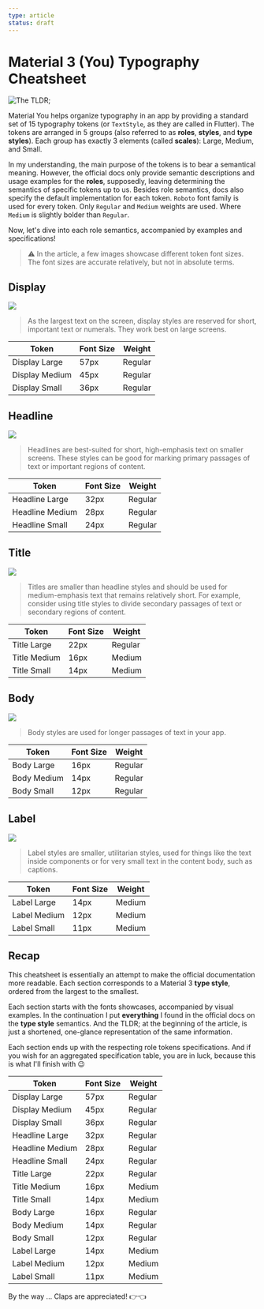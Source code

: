 ```yaml
---
type: article
status: draft
---
```


# Material 3 (You) Typography Cheatsheet

![The TLDR;](3-cheatsheet-thumb.png)

Material You helps organize typography in an app by providing a standard set of 15 typography tokens (or `TextStyle`, as they are called in Flutter). The tokens are arranged in 5 groups (also referred to as **roles**, **styles**, and **type styles**). Each group has exactly 3 elements (called **scales**): Large, Medium, and Small.

In my understanding, the main purpose of the tokens is to bear a semantical meaning. However, the official docs only provide semantic descriptions and usage examples for the **roles**, supposedly, leaving determining the semantics of specific tokens up to us. Besides role semantics, docs also specify the default implementation for each token. `Roboto` font family is used for every token. Only `Regular` and `Medium` weights are used. Where `Medium` is slightly bolder than `Regular`. 

Now, let's dive into each role semantics, accompanied by examples and specifications!

> ⚠️ In the article, a few images showcase different token font sizes. The font sizes are accurate relatively, but not in absolute terms.

## Display

![](display-showcases.png)

> As the largest text on the screen, display styles are reserved for short, important text or numerals. They work best on large screens.  

| Token              | Font Size | Weight   |
|--------------------|-----------|----------|
| Display Large      | 57px      | Regular  |
| Display Medium     | 45px      | Regular  |
| Display Small      | 36px      | Regular  |

## Headline

![](headline-showcases.png)

> Headlines are best-suited for short, high-emphasis text on smaller screens. These styles can be good for marking primary passages of text or important regions of content.

| Token              | Font Size | Weight   |
|--------------------|-----------|----------|
| Headline Large     | 32px      | Regular  |
| Headline Medium    | 28px      | Regular  |
| Headline Small     | 24px      | Regular  |

## Title

![](title-showcases.png)

> Titles are smaller than headline styles and should be used for medium-emphasis text that remains relatively short. For example, consider using title styles to divide secondary passages of text or secondary regions of content.

| Token              | Font Size | Weight   |
|--------------------|-----------|----------|
| Title Large        | 22px      | Regular  |
| Title Medium       | 16px      | Medium   |
| Title Small        | 14px      | Medium   |

## Body

![](body-showcases.png)

> Body styles are used for longer passages of text in your app. 

| Token              | Font Size | Weight   |
|--------------------|-----------|----------|
| Body Large         | 16px      | Regular  |
| Body Medium        | 14px      | Regular  |
| Body Small         | 12px      | Regular  |

## Label

![](label-showcases.png)

> Label styles are smaller, utilitarian styles, used for things like the text inside components or for very small text in the content body, such as captions. 

| Token              | Font Size | Weight   |
|--------------------|-----------|----------|
| Label Large        | 14px      | Medium   |
| Label Medium       | 12px      | Medium   |
| Label Small        | 11px      | Medium   |

## Recap

This cheatsheet is essentially an attempt to make the official documentation more readable. Each section corresponds to a Material 3 **type style**, ordered from the largest to the smallest.

Each section starts with the fonts showcases, accompanied by visual examples. In the continuation I put **everything** I found in the official docs on the **type style** semantics. And the TLDR; at the beginning of the article, is just a shortened, one-glance representation of the same information.

Each section ends up with the respecting role tokens specifications. And if you wish for an aggregated specification table, you are in luck, because this is what I'll finish with 😉

| Token              | Font Size | Weight   |
|--------------------|-----------|----------|
| Display Large      | 57px      | Regular  |
| Display Medium     | 45px      | Regular  |
| Display Small      | 36px      | Regular  |
| Headline Large     | 32px      | Regular  |
| Headline Medium    | 28px      | Regular  |
| Headline Small     | 24px      | Regular  |
| Title Large        | 22px      | Regular  |
| Title Medium       | 16px      | Medium   |
| Title Small        | 14px      | Medium   |
| Body Large         | 16px      | Regular  |
| Body Medium        | 14px      | Regular  |
| Body Small         | 12px      | Regular  |
| Label Large        | 14px      | Medium   |
| Label Medium       | 12px      | Medium   |
| Label Small        | 11px      | Medium   |

By the way ... Claps are appreciated! 👉👈
